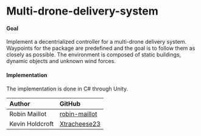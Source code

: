 # Multi-drone-delivery-system

#### Goal
Implement a decentrialized controller for a multi-drone delivery system. Waypoints for the package are predefined and the goal is to follow them as closely as possible. The environment is composed of static buildings, dynamic objects and unknown wind forces.


#### Implementation

The implementation is done in C# through Unity.

| Author              		 | GitHub                                            |
|:---------------------------|:--------------------------------------------------|
| Robin Maillot   			 | [robin-maillot](https://github.com/robin-maillot) |
| Kevin Holdcroft			 | [Xtracheese23](https://github.com/Xtracheese23) |

